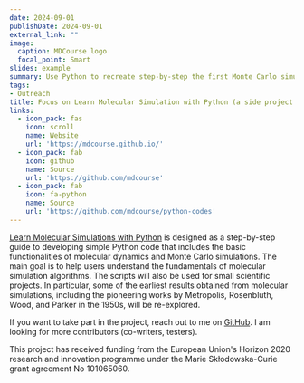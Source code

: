 ```yaml
---
date: 2024-09-01
publishDate: 2024-09-01
external_link: ""
image:
  caption: MDCourse logo
  focal_point: Smart
slides: example
summary: Use Python to recreate step-by-step the first Monte Carlo simulations that were performed on an IBM 701 in the 1950s.
tags:
- Outreach
title: Focus on Learn Molecular Simulation with Python (a side project:)
links:
  - icon_pack: fas
    icon: scroll
    name: Website
    url: 'https://mdcourse.github.io/'
  - icon_pack: fab
    icon: github
    name: Source
    url: 'https://github.com/mdcourse'
  - icon_pack: fab
    icon: fa-python
    name: Source
    url: 'https://github.com/mdcourse/python-codes'
---
```


[Learn Molecular Simulations with Python](https://mdcourse.github.io/)
is designed as a step-by-step guide to developing simple Python code that
includes the basic functionalities of molecular dynamics and Monte Carlo
simulations. The main goal is to help users understand the fundamentals of
molecular simulation algorithms. The scripts will also be used for small
scientific projects. In particular, some of the earliest results obtained
from molecular simulations, including the pioneering works by Metropolis,
Rosenbluth, Wood, and Parker in the 1950s, will be re-explored.

If you want to take part in the project, reach out to me on
[GitHub](https://github.com/mdcourse). I am looking for more contributors
(co-writers, testers).

This project has received funding from the European Union's Horizon 2020
research and innovation programme under the Marie Skłodowska-Curie grant
agreement No 101065060.

